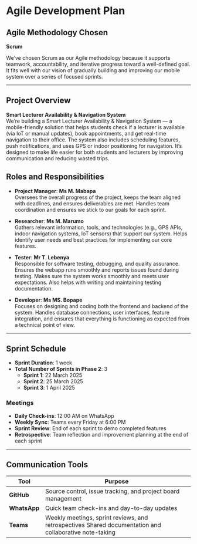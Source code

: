 # Agile Development Plan

## Agile Methodology Chosen  
**Scrum**

We’ve chosen Scrum as our Agile methodology because it supports teamwork, accountability, and iterative progress toward a well-defined goal. It fits well with our vision of gradually building and improving our mobile system over a series of focused sprints.

---

## Project Overview

**Smart Lecturer Availability & Navigation System**  
We’re building a Smart Lecturer Availability & Navigation System — a mobile-friendly solution that helps students
check if a lecturer is available (via IoT or manual updates), book appointments, and get real-time navigation to their
office. The system also includes scheduling features, push notifications, and uses GPS or indoor positioning for navigation.
It’s designed to make life easier for both students and lecturers by improving communication and reducing wasted trips.


## Roles and Responsibilities

- **Project Manager**: **Ms M. Mabapa**  
Oversees the overall progress of the project, keeps the team aligned with deadlines, and ensures deliverables are met.
Handles team coordination and ensures we stick to our goals for each sprint.

- **Researcher**: **Ms M. Marumo**  
 Gathers relevant information, tools, and technologies (e.g., GPS APIs, indoor navigation systems, IoT sensors) that support our system.
Helps identify user needs and best practices for implementing our core features.

- **Tester**: **Mr T. Lebenya**  
  Responsible for software testing, debugging, and quality assurance. Ensures the webapp runs smoothly and reports issues found during testing.
  Makes sure the system works smoothly and meets user expectations. Also helps with writing and maintaining testing documentation.

- **Developer**: **Ms MS. Bopape**  
  Focuses on designing and coding both the frontend and backend of the system. Handles database connections, user interfaces, feature integration, and ensures
   that everything is functioning as expected from a technical point of view.

---

## Sprint Schedule

- **Sprint Duration**: 1 week  
- **Total Number of Sprints in Phase 2**: 3  
  - **Sprint 1**: 22 March 2025 
  - **Sprint 2**: 25 March 2025
  - **Sprint 3**: 1 April 2025

### Meetings
- **Daily Check-ins**: 12:00 AM on WhatsApp  
- **Weekly Sync**: Teams every Friday at 6:00 PM  
- **Sprint Review**: End of each sprint to demo completed features  
- **Retrospective**: Team reflection and improvement planning at the end of each sprint

---

## Communication Tools

| Tool            | Purpose                                                      |
|-----------------|--------------------------------------------------------------|
| **GitHub**      | Source control, issue tracking, and project board management |
| **WhatsApp**    | Quick team check-ins and day-to-day updates                  |
| **Teams** | Weekly meetings, sprint reviews, and retrospectives Shared documentation and collaborative note-taking |

